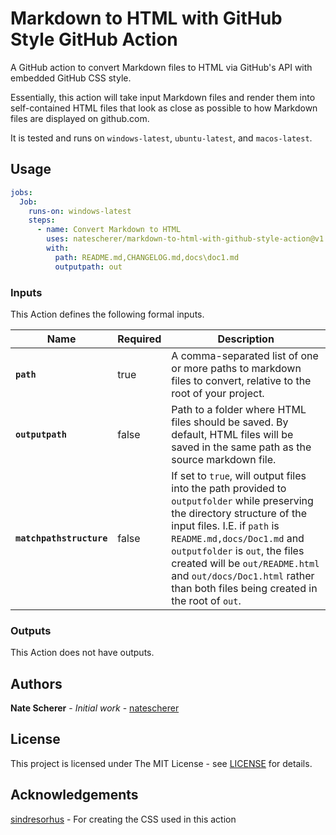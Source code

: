 # Markdown to HTML with GitHub Style GitHub Action

<!-- REPLACER START: desc -->
A GitHub action to convert Markdown files to HTML via GitHub's API with embedded GitHub CSS style.
<!-- REPLACER END: desc -->

Essentially, this action will take input Markdown files and render them into self-contained HTML files that look as close as possible to how Markdown files are displayed on github.com.

It is tested and runs on `windows-latest`, `ubuntu-latest`, and `macos-latest`.

## Usage

```yaml
jobs:
  Job:
    runs-on: windows-latest
    steps:
      - name: Convert Markdown to HTML
        uses: natescherer/markdown-to-html-with-github-style-action@v1.0.0
        with:
          path: README.md,CHANGELOG.md,docs\doc1.md
          outputpath: out
```

### Inputs

This Action defines the following formal inputs.

| Name | Required | Description
|-|-|-|
| **`path`** | true | A comma-separated list of one or more paths to markdown files to convert, relative to the root of your project.
| **`outputpath`** | false | Path to a folder where HTML files should be saved. By default, HTML files will be saved in the same path as the source markdown file.
| **`matchpathstructure`** | false | If set to `true`, will output files into the path provided to `outputfolder` while preserving the directory structure of the input files. I.E. if `path` is `README.md,docs/Doc1.md` and `outputfolder` is `out`, the files created will be `out/README.html` and `out/docs/Doc1.html` rather than both files being created in the root of `out`.

### Outputs

This Action does not have outputs.

## Authors

**Nate Scherer** - *Initial work* - [natescherer](https://github.com/natescherer)

## License

This project is licensed under The MIT License - see [LICENSE](LICENSE) for details.

## Acknowledgements

[sindresorhus](https://github.com/sindresorhus/github-markdown-css) - For creating the CSS used in this action
